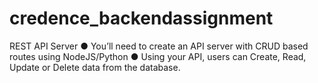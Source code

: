 # credence_backendassignment
REST API Server ● You’ll need to create an API server with CRUD based routes using NodeJS/Python ● Using your API, users can Create, Read, Update or Delete data from the database.
